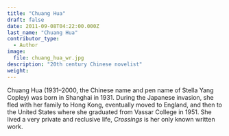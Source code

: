 ```yaml
---
title: "Chuang Hua"
draft: false
date: 2011-09-08T04:22:00.000Z
last_name: "Chuang Hua"
contributor_type:
  - Author
image:
  file: chuang_hua_wr.jpg
description: "20th century Chinese novelist"
weight:
---
```


Chuang Hua (1931–2000, the Chinese name and pen name of Stella Yang Copley) was born in Shanghai in 1931. During the Japanese invasion, she fled with her family to Hong Kong, eventually moved to England, and then to the United States where she graduated from Vassar College in 1951. She lived a very private and reclusive life, _Crossings_ is her only known written work.

